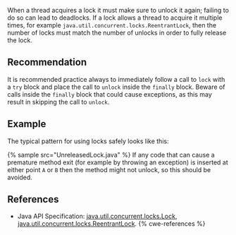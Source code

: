 When a thread acquires a lock it must make sure to unlock it again; failing to do so can lead to deadlocks. If a lock allows a thread to acquire it multiple times, for example `java.util.concurrent.locks.ReentrantLock`, then the number of locks must match the number of unlocks in order to fully release the lock.


## Recommendation
It is recommended practice always to immediately follow a call to `lock` with a `try` block and place the call to `unlock` inside the `finally` block. Beware of calls inside the `finally` block that could cause exceptions, as this may result in skipping the call to `unlock`.


## Example
The typical pattern for using locks safely looks like this:

{% sample src="UnreleasedLock.java" %}
If any code that can cause a premature method exit (for example by throwing an exception) is inserted at either point `A` or `B` then the method might not unlock, so this should be avoided.


## References
* Java API Specification: [java.util.concurrent.locks.Lock](https://docs.oracle.com/en/java/javase/11/docs/api/java.base/java/util/concurrent/locks/Lock.html), [java.util.concurrent.locks.ReentrantLock](https://docs.oracle.com/en/java/javase/11/docs/api/java.base/java/util/concurrent/locks/ReentrantLock.html).
{% cwe-references %}
